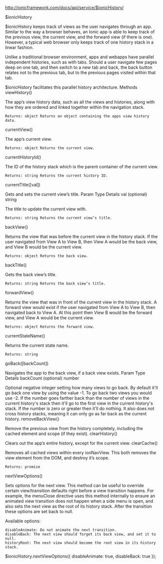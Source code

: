 



http://ionicframework.com/docs/api/service/$ionicHistory/

 $ionicHistory

$ionicHistory keeps track of views as the user navigates through an app. Similar to the way a browser behaves, an Ionic app is able to keep track of the previous view, the current view, and the forward view (if there is one). However, a typical web browser only keeps track of one history stack in a linear fashion.

Unlike a traditional browser environment, apps and webapps have parallel independent histories, such as with tabs. Should a user navigate few pages deep on one tab, and then switch to a new tab and back, the back button relates not to the previous tab, but to the previous pages visited within that tab.

$ionicHistory facilitates this parallel history architecture.
Methods
viewHistory()

The app’s view history data, such as all the views and histories, along with how they are ordered and linked together within the navigation stack.

    Returns: object Returns an object containing the apps view history data.

currentView()

The app’s current view.

    Returns: object Returns the current view.

currentHistoryId()

The ID of the history stack which is the parent container of the current view.

    Returns: string Returns the current history ID.

currentTitle([val])

Gets and sets the current view’s title.
Param 	Type 	Details
val
(optional)
	string 	

The title to update the current view with.

    Returns: string Returns the current view’s title.

backView()

Returns the view that was before the current view in the history stack. If the user navigated from View A to View B, then View A would be the back view, and View B would be the current view.

    Returns: object Returns the back view.

backTitle()

Gets the back view’s title.

    Returns: string Returns the back view’s title.

forwardView()

Returns the view that was in front of the current view in the history stack. A forward view would exist if the user navigated from View A to View B, then navigated back to View A. At this point then View B would be the forward view, and View A would be the current view.

    Returns: object Returns the forward view.

currentStateName()

Returns the current state name.

    Returns: string

goBack([backCount])

Navigates the app to the back view, if a back view exists.
Param 	Type 	Details
backCount
(optional)
	number 	

Optional negative integer setting how many views to go back. By default it'll go back one view by using the value -1. To go back two views you would use -2. If the number goes farther back than the number of views in the current history's stack then it'll go to the first view in the current history's stack. If the number is zero or greater then it'll do nothing. It also does not cross history stacks, meaning it can only go as far back as the current history.
removeBackView()

Remove the previous view from the history completely, including the cached element and scope (if they exist).
clearHistory()

Clears out the app’s entire history, except for the current view.
clearCache()

Removes all cached views within every ionNavView. This both removes the view element from the DOM, and destroy it’s scope.

    Returns: promise

nextViewOptions()

Sets options for the next view. This method can be useful to override certain view/transition defaults right before a view transition happens. For example, the menuClose directive uses this method internally to ensure an animated view transition does not happen when a side menu is open, and also sets the next view as the root of its history stack. After the transition these options are set back to null.

Available options:

    disableAnimate: Do not animate the next transition.
    disableBack: The next view should forget its back view, and set it to null.
    historyRoot: The next view should become the root view in its history stack.

$ionicHistory.nextViewOptions({
  disableAnimate: true,
  disableBack: true
});

